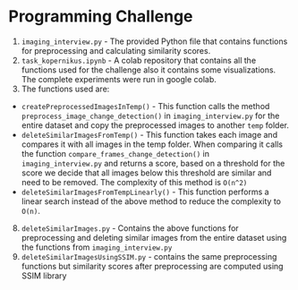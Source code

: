 # Programming Challenge
1) `imaging_interview.py` - The provided Python file that contains functions for preprocessing and calculating similarity scores.
2) `task_kopernikus.ipynb` - A colab repository that contains all the functions used for the challenge also it contains some visualizations. The complete experiments were run in google colab.
3) The functions used are:
 - `createPreprocessedImagesInTemp()` - This function calls the method `preprocess_image_change_detection()` in `imaging_interview.py` for the entire dataset and copy the            preprocessed images to another `temp` folder.    
- `deleteSimilarImagesFromTemp()` - This function takes each image and compares it with all images in the temp folder. When comparing it calls the function `compare_frames_change_detection()` in `imaging_interview.py` and returns a score, based on a threshold for the score we decide that all images below this threshold are similar and need to be removed. The complexity of this method is `O(n^2)` 
- `deleteSimilarImagesFromTempLinearly()` - This function performs a linear search instead of the above method to reduce the complexity to `O(n)`.
8) `deleteSimilarImages.py` - Contains the above functions for preprocessing and deleting similar images from the entire dataset using the functions from `imaging_interview.py`
9) `deleteSimilarImagesUsingSSIM.py` - contains the same preprocessing functions but similarity scores after preprocessing are computed using SSIM library
